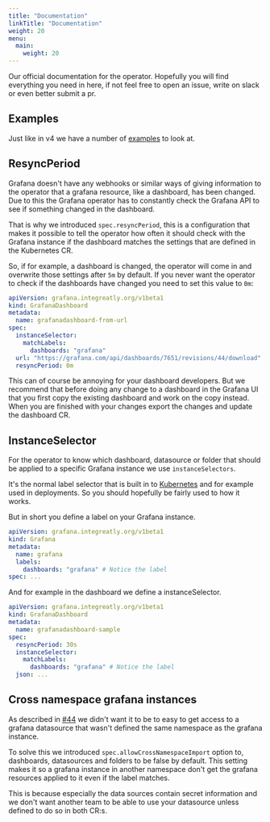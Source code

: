 ```yaml
---
title: "Documentation"
linkTitle: "Documentation"
weight: 20
menu:
  main:
    weight: 20
---
```


Our official documentation for the operator.
Hopefully you will find everything you need in here, if not feel free to open an issue, write on slack or even better submit a pr.

## Examples

Just like in v4 we have a number of [examples](examples/) to look at.

## ResyncPeriod

Grafana doesn't have any webhooks or similar ways of giving information to the operator that a grafana resource, like a dashboard, has been changed.
Due to this the Grafana operator has to constantly check the Grafana API to see if something changed in the dashboard.

That is why we introduced `spec.resyncPeriod`, this is a configuration that makes it possible to tell the operator
how often it should check with the Grafana instance if the dashboard matches the settings that are defined in the Kubernetes CR.

So, if for example, a dashboard is changed, the operator will come in and overwrite those settings after `5m` by default.
If you never want the operator to check if the dashboards have changed you need to set this value to `0m`:

```yaml
apiVersion: grafana.integreatly.org/v1beta1
kind: GrafanaDashboard
metadata:
  name: grafanadashboard-from-url
spec:
  instanceSelector:
    matchLabels:
      dashboards: "grafana"
  url: "https://grafana.com/api/dashboards/7651/revisions/44/download"
  resyncPeriod: 0m
```

This can of course be annoying for your dashboard developers. But we recommend that before doing any change to a dashboard in the Grafana UI that you first copy the existing dashboard and work on the copy instead.
When you are finished with your changes export the changes and update the dashboard CR.

## InstanceSelector

For the operator to know which dashboard, datasource or folder that should be applied to a specific Grafana instance we use `instanceSelectors`.

It's the normal label selector that is built in to [Kubernetes](https://kubernetes.io/docs/concepts/overview/working-with-objects/labels/) and for example used in deployments.
So you should hopefully be fairly used to how it works.

But in short you define a label on your Grafana instance.

```yaml
apiVersion: grafana.integreatly.org/v1beta1
kind: Grafana
metadata:
  name: grafana
  labels:
    dashboards: "grafana" # Notice the label
spec: ...
```

And for example in the dashboard we define a instanceSelector.

```yaml
apiVersion: grafana.integreatly.org/v1beta1
kind: GrafanaDashboard
metadata:
  name: grafanadashboard-sample
spec:
  resyncPeriod: 30s
  instanceSelector:
    matchLabels:
      dashboards: "grafana" # Notice the label
  json: ...
```

## Cross namespace grafana instances

As described in [#44](https://github.com/grafana-operator/grafana-operator-experimental/issues/44) we didn't want it
to be to easy to get access to a grafana datasource that wasn't defined the same namespace as the grafana instance.

To solve this we introduced `spec.allowCrossNamespaceImport` option to, dashboards, datasources and folders to be false by default.
This setting makes it so a grafana instance in another namespace don't get the grafana resources applied to it even if the label matches.

This is because especially the data sources contain secret information and we don't want another team to be able to use your datasource unless defined to do so in both CR:s.
